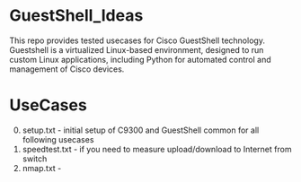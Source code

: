 # GuestShell_Ideas

This repo provides tested usecases for Cisco GuestShell technology.
Guestshell is a virtualized Linux-based environment, designed to run custom Linux applications, including Python for automated control and management of Cisco devices. 

# UseCases
0. setup.txt - initial setup of C9300 and GuestShell common for all following usecases
1. speedtest.txt - if you need to measure upload/download to Internet from switch
2. nmap.txt - 



